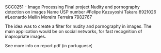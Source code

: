 SCC0251 - Image Processing
Final project
Nudity and pornography detection on images
Name								              USP number
#Felipe Kazuyoshi Takara 			    8921026
#Leonardo Mellin Moreira Ferreira 7982767

The idea was to create a filter for nudity and pornography in images. The main application would be on social networks, for fast recognition of inapropriate images.

See more info on report.pdf (in portuguese)
